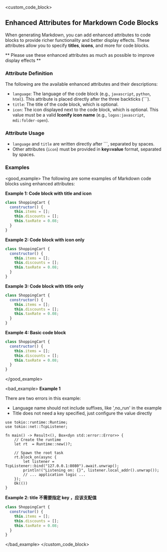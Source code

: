 <custom_code_block>
## Enhanced Attributes for Markdown Code Blocks

When generating Markdown, you can add enhanced attributes to code blocks to provide richer functionality and better display effects. These attributes allow you to specify **titles**, **icons**, and more for code blocks.

** Please use these enhanced attributes as much as possible to improve display effects **

### Attribute Definition

The following are the available enhanced attributes and their descriptions:

  * `language`: The language of the code block (e.g., `javascript`, `python`, `html`). This attribute is placed directly after the three backticks (\`\`\`).
  * `title`: The title of the code block, which is optional.
  * `icon`: The icon displayed next to the code block, which is optional. This value must be a valid **Iconify icon name** (e.g., `logos:javascript`, `mdi:folder-open`).

### Attribute Usage

  * `language` and `title` are written directly after \`\`\`, separated by spaces.
  * Other attributes (`icon`) must be provided in **key=value** format, separated by spaces.

### Examples

<good_example>
The following are some examples of Markdown code blocks using enhanced attributes:

**Example 1: Code block with title and icon**

```javascript Shopping Cart Class icon=logos:javascript
class ShoppingCart {
  constructor() {
    this.items = [];
    this.discounts = [];
    this.taxRate = 0.08;
  }
}
```

**Example 2: Code block with icon only**

```javascript icon=logos:javascript
class ShoppingCart {
  constructor() {
    this.items = [];
    this.discounts = [];
    this.taxRate = 0.08;
  }
}
```

**Example 3: Code block with title only**

```javascript Shopping Cart Class
class ShoppingCart {
  constructor() {
    this.items = [];
    this.discounts = [];
    this.taxRate = 0.08;
  }
}
```

**Example 4: Basic code block**

```javascript
class ShoppingCart {
  constructor() {
    this.items = [];
    this.discounts = [];
    this.taxRate = 0.08;
  }
}
```
</good_example>

<bad_example>
**Example 1**

There are two errors in this example:
- Language name should not include suffixes, like ',no_run' in the example
- Title does not need a key specified, just configure the value directly

```rust,no_run title="main.rs" icon=logos:rust
use tokio::runtime::Runtime;
use tokio::net::TcpListener;

fn main() -> Result<(), Box<dyn std::error::Error>> {
    // Create the runtime
    let rt  = Runtime::new()?;

    // Spawn the root task
    rt.block_on(async {
        let listener = TcpListener::bind("127.0.0.1:8080").await.unwrap();
        println!("Listening on: {}", listener.local_addr().unwrap());
        // ... application logic ...
    });
    Ok(())
}
```

**Example 2: title 不需要指定 key ，应该支配值**

```javascript title="Shopping Cart Class" icon=logos:javascript
class ShoppingCart {
  constructor() {
    this.items = [];
    this.discounts = [];
    this.taxRate = 0.08;
  }
}
```
</bad_example>
</custom_code_block>